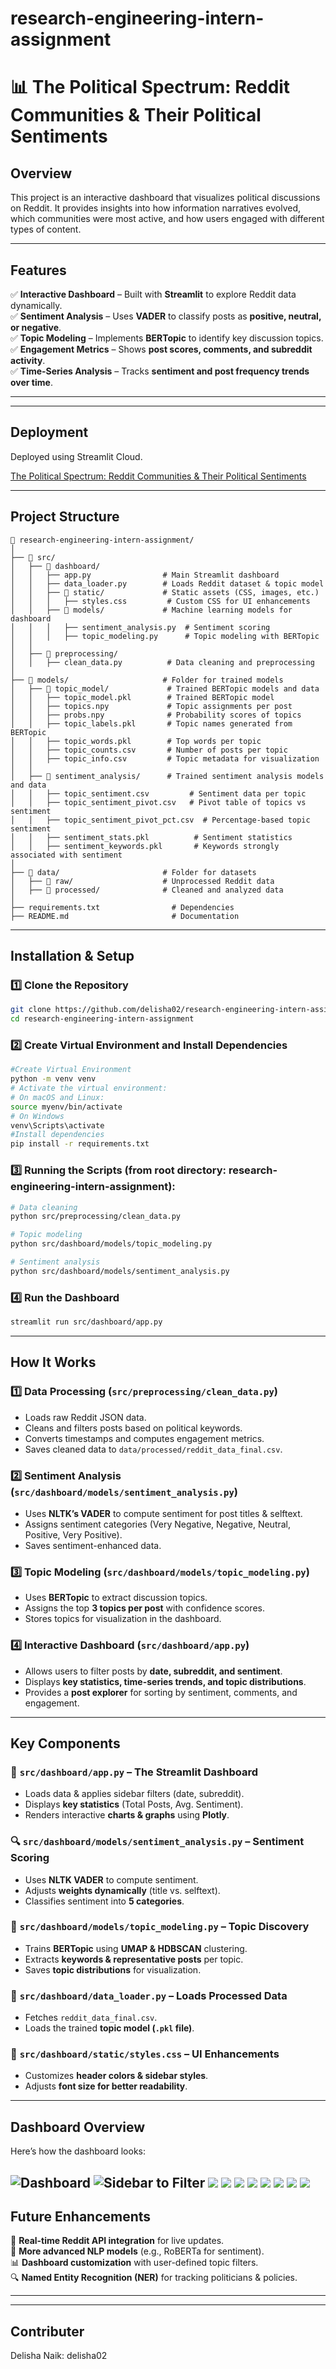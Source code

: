 
# research-engineering-intern-assignment
# 📊 The Political Spectrum: Reddit Communities & Their Political Sentiments  

## **Overview**  
This project is an interactive dashboard that visualizes political discussions on Reddit. It provides insights into how information narratives evolved, which communities were most active, and how users engaged with different types of content.  

---

## **Features**  
✅ **Interactive Dashboard** – Built with **Streamlit** to explore Reddit data dynamically.  
✅ **Sentiment Analysis** – Uses **VADER** to classify posts as **positive, neutral, or negative**.  
✅ **Topic Modeling** – Implements **BERTopic** to identify key discussion topics.  
✅ **Engagement Metrics** – Shows **post scores, comments, and subreddit activity**.  
✅ **Time-Series Analysis** – Tracks **sentiment and post frequency trends over time**.  

---

---

## **Deployment**
Deployed using Streamlit Cloud.

[The Political Spectrum: Reddit Communities & Their Political Sentiments](https://delisha02-research-engineering-intern-as-srcdashboardapp-p7ezfb.streamlit.app/)

---

## **Project Structure**  
```
📂 research-engineering-intern-assignment/
│
├── 📂 src/
│   ├── 📂 dashboard/
│   │   ├── app.py                # Main Streamlit dashboard  
│   │   ├── data_loader.py        # Loads Reddit dataset & topic model  
│   │   ├── 📂 static/             # Static assets (CSS, images, etc.)
│   │   │   ├── styles.css         # Custom CSS for UI enhancements  
│   │   ├── 📂 models/             # Machine learning models for dashboard  
│   │   │   ├── sentiment_analysis.py  # Sentiment scoring  
│   │   │   ├── topic_modeling.py      # Topic modeling with BERTopic  
│   │
│   ├── 📂 preprocessing/
│   │   ├── clean_data.py          # Data cleaning and preprocessing  
│
├── 📂 models/                     # Folder for trained models  
│   ├── 📂 topic_model/             # Trained BERTopic models and data  
│   │   ├── topic_model.pkl        # Trained BERTopic model  
│   │   ├── topics.npy             # Topic assignments per post  
│   │   ├── probs.npy              # Probability scores of topics  
│   │   ├── topic_labels.pkl       # Topic names generated from BERTopic  
│   │   ├── topic_words.pkl        # Top words per topic  
│   │   ├── topic_counts.csv       # Number of posts per topic  
│   │   ├── topic_info.csv         # Topic metadata for visualization  
│   │
│   ├── 📂 sentiment_analysis/      # Trained sentiment analysis models and data  
│   │   ├── topic_sentiment.csv         # Sentiment data per topic  
│   │   ├── topic_sentiment_pivot.csv   # Pivot table of topics vs sentiment  
│   │   ├── topic_sentiment_pivot_pct.csv  # Percentage-based topic sentiment  
│   │   ├── sentiment_stats.pkl          # Sentiment statistics  
│   │   ├── sentiment_keywords.pkl       # Keywords strongly associated with sentiment  
│
├── 📂 data/                       # Folder for datasets  
│   ├── 📂 raw/                    # Unprocessed Reddit data  
│   ├── 📂 processed/              # Cleaned and analyzed data  
│
├── requirements.txt                # Dependencies  
├── README.md                       # Documentation  

```

---

## **Installation & Setup**  

### **1️⃣ Clone the Repository**  
```bash
git clone https://github.com/delisha02/research-engineering-intern-assignment.git
cd research-engineering-intern-assignment
```

### **2️⃣ Create Virtual Environment and  Install Dependencies**
```bash
#Create Virtual Environment
python -m venv venv
# Activate the virtual environment:
# On macOS and Linux:
source myenv/bin/activate
# On Windows
venv\Scripts\activate
#Install dependencies
pip install -r requirements.txt
``` 

### **3️⃣ Running the Scripts (from root directory: research-engineering-intern-assignment):**
```bash
# Data cleaning 
python src/preprocessing/clean_data.py
```
```bash
# Topic modeling
python src/dashboard/models/topic_modeling.py
```
```bash
# Sentiment analysis
python src/dashboard/models/sentiment_analysis.py

```

### **4️⃣ Run the Dashboard**  
```bash
streamlit run src/dashboard/app.py
```

---

## **How It Works**  

### **1️⃣ Data Processing (`src/preprocessing/clean_data.py`)**  
- Loads raw Reddit JSON data.  
- Cleans and filters posts based on political keywords.  
- Converts timestamps and computes engagement metrics.  
- Saves cleaned data to `data/processed/reddit_data_final.csv`.  

### **2️⃣ Sentiment Analysis (`src/dashboard/models/sentiment_analysis.py`)**  
- Uses **NLTK’s VADER** to compute sentiment for post titles & selftext.  
- Assigns sentiment categories (Very Negative, Negative, Neutral, Positive, Very Positive).  
- Saves sentiment-enhanced data.  

### **3️⃣ Topic Modeling (`src/dashboard/models/topic_modeling.py`)**  
- Uses **BERTopic** to extract discussion topics.  
- Assigns the top **3 topics per post** with confidence scores.  
- Stores topics for visualization in the dashboard.  

### **4️⃣ Interactive Dashboard (`src/dashboard/app.py`)**  
- Allows users to filter posts by **date, subreddit, and sentiment**.  
- Displays **key statistics, time-series trends, and topic distributions**.  
- Provides a **post explorer** for sorting by sentiment, comments, and engagement.  

---

## **Key Components**  

### 📌 **`src/dashboard/app.py`** – The Streamlit Dashboard  
- Loads data & applies sidebar filters (date, subreddit).  
- Displays **key statistics** (Total Posts, Avg. Sentiment).  
- Renders interactive **charts & graphs** using **Plotly**.  

### 🔍 **`src/dashboard/models/sentiment_analysis.py`** – Sentiment Scoring  
- Uses **NLTK VADER** to compute sentiment.  
- Adjusts **weights dynamically** (title vs. selftext).  
- Classifies sentiment into **5 categories**.  

### 📢 **`src/dashboard/models/topic_modeling.py`** – Topic Discovery  
- Trains **BERTopic** using **UMAP & HDBSCAN** clustering.  
- Extracts **keywords & representative posts** per topic.  
- Saves **topic distributions** for visualization.  

### 🔄 **`src/dashboard/data_loader.py`** – Loads Processed Data  
- Fetches `reddit_data_final.csv`.  
- Loads the trained **topic model (`.pkl` file)**.  

### 🎨 **`src/dashboard/static/styles.css`** – UI Enhancements  
- Customizes **header colors & sidebar styles**.  
- Adjusts **font size for better readability**.  

---

## **Dashboard Overview**
Here’s how the dashboard looks:

![Dashboard](images/Key%20Metrics.png)
![Sidebar to Filter](images/Filters.png)
![](images/Posts%20Activity%20Over%20Time.png)
![](images/Sentiments%20Over%20Time.png)
![](images/Top%2015%20Subreddits.png)
![](images/Top%2010%20Subreddits%20by%20Engagement.png)
![](images/Top%2010%20Discussion.png)
![](images/Overall%20Topic%20Distribution.png)
![](images/Explore%20Posts.png)
![](images/Explore%20posts%20(sorted%20by%20Positive).png)
---

## **Future Enhancements**  
🚀 **Real-time Reddit API integration** for live updates.  
🤖 **More advanced NLP models** (e.g., RoBERTa for sentiment).  
📊 **Dashboard customization** with user-defined topic filters.  
🔍 **Named Entity Recognition (NER)** for tracking politicians & policies.  

---
---

## **Contributer**  
Delisha Naik: delisha02
```
